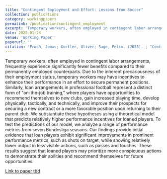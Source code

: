 ```yaml
---
title: "Contingent Employment and Effort: Lessons from Soccer"
collection: publications
category: workingpapers
permalink: /publication/contingent_employment
excerpt: 'Temporary workers, often employed in contingent labor arrangements, frequently experience significantly fewer benefits compared to their permanently employed counterparts. Due to the inherent precariousness of their employment status, temporary workers may have incentives to enhance their performance in an effort to secure permanent positions. Similarly, loan arrangements in professional football represent a distinct form of "on-the-job training," where players have opportunities to recommend themselves to new clubs, gain increased playing time, develop physically, tactically, and technically, and improve their prospects for securing a new contract or a more favorable position upon returning to their parent club. We substantiate these hypotheses using a theoretical model that predicts relatively higher performance incentives for loaned players. To test the predictions of our model, we analyze a range of performance metrics from seven Bundesliga seasons. Our findings provide initial evidence that loan players exhibit significant improvements in prominent performance metrics, such as shots on target, while showing relatively lower output in less visible actions, such as passes and touches. These results suggest that loaned players may prioritize more conspicuous actions to demonstrate their abilities and recommend themselves for future opportunities'
date: 2025-01-24
venue: 'Working Paper'
paperurl: ''
citation: 'Froch, Jonas; Gürtler, Oliver; Sage, Felix. (2025). ; "Contingent Employment and Effort: Lessons from Soccer"; Working Paper'
---
```


Temporary workers, often employed in contingent labor arrangements, frequently experience significantly fewer benefits compared to their permanently employed counterparts. Due to the inherent precariousness of their employment status, temporary workers may have incentives to enhance their performance in an effort to secure permanent positions. Similarly, loan arrangements in professional football represent a distinct form of "on-the-job training," where players have opportunities to recommend themselves to new clubs, gain increased playing time, develop physically, tactically, and technically, and improve their prospects for securing a new contract or a more favorable position upon returning to their parent club. We substantiate these hypotheses using a theoretical model that predicts relatively higher performance incentives for loaned players. To test the predictions of our model, we analyze a range of performance metrics from seven Bundesliga seasons. Our findings provide initial evidence that loan players exhibit significant improvements in prominent performance metrics, such as shots on target, while showing relatively lower output in less visible actions, such as passes and touches. These results suggest that loaned players may prioritize more conspicuous actions to demonstrate their abilities and recommend themselves for future opportunities

[Link to paper tbd]()
